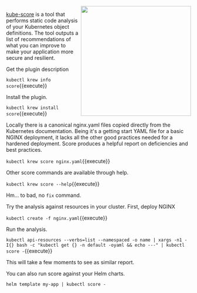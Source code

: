 <img align="right" src="/javajon/courses/kubernetes-extensibility/kubectl-plugins/assets/score.png" width="300">

[kube-score](https://github.com/zegl/kube-score) is a tool that performs static code analysis of your Kubernetes object definitions. The tool outputs a list of recommendations of what you can improve to make your application more secure and resilient.

Get the plugin description

`kubectl krew info score`{{execute}}

Install the plugin.

`kubectl krew install score`{{execute}}

Locally there is a canonical nginx.yaml files copied directly from the Kubernetes documentation. Being it's a getting start YAML file for a basic NGINX deployment, it lacks all the other good practices needed for a hardened deployment. Score produces a helpful report on deficiencies and best practices.

`kubectl krew score nginx.yaml`{{execute}}

Other score commands are available through help.

`kubectl krew score --help`{{execute}}

Hm... to bad, no `fix` command.

Try the analysis against resources in your cluster. First, deploy NGINX

`kubectl create -f nginx.yaml`{{execute}}

Run the analysis.

`kubectl api-resources --verbs=list --namespaced -o name | xargs -n1 -I{} bash -c "kubectl get {} -n default -oyaml && echo ---" | kubectl score -`{{execute}}

This will take a few moments to see as similar report.

You can also run score against your Helm charts.

`helm template my-app | kubectl score -`
